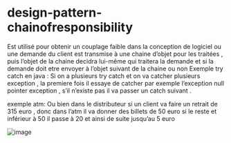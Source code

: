 # design-pattern-chainofresponsibility
Est utilisé pour obtenir un couplage faible dans la conception de logiciel ou une demande du client est transmise à une chaine d’objet pour les traitées , puis l’objet de la chaine decidra lui-même qui traitera la demande et si la demande doit etre envoyer à l’objet suivant de la chaine ou non
Exemple try catch en java : 
Si on a plusieurs try catch et on va catcher plusieurs exception , la premiere fois il essaye de catcher par exemple l’exception null pointer exception , s’il n’existe pas il va passer un catch suivant .

exemple atm:
Ou bien dans le distributeur si un client va faire un retrait de 315 euro , donc dans l’atm il va donner des billets de 50 euro si le reste et inférieur à 50 il passe à 20 et ainsi de suite jusqu’au 5 euro

![image](https://user-images.githubusercontent.com/36199753/151709810-b30b7014-610e-40d6-906d-f7a8872e1c53.png)
